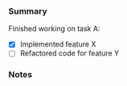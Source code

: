 ### Summary <!-- Please provide an overview of the changes made -->

Finished working on task A:

- [x] Implemented feature X
- [ ] Refactored code for feature Y

### Notes <!-- Any notes for fellow developers who might be affected by these changes -->
